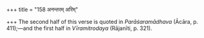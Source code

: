 +++
title = "158 अनन्तरम् अरिम्"

+++
The second half of this verse is quoted in *Parāśaramādhava* (Ācāra, p.
411);—and the first half in *Vīramitrodaya* (Rājanīti, p. 321).


